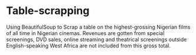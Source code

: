 # Table-scrapping
Using BeautifulSoup to Scrap a table on the highest-grossing Nigerian films of all time in Nigerian cinemas. Revenues are gotten from special screenings, DVD sales, online streaming and theatrical screenings outside English-speaking West Africa are not included from this gross total.
